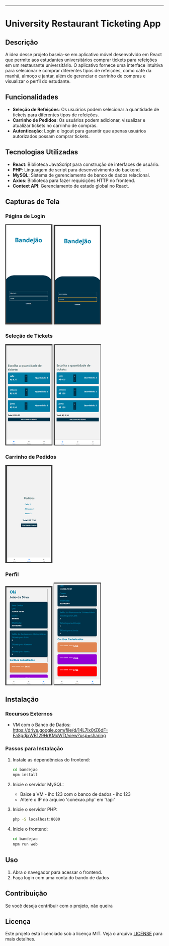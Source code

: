 
---

# University Restaurant Ticketing App

## Descrição

A idea desse projeto baseia-se em aplicativo móvel desenvolvido em React que permite aos estudantes universitários comprar tickets para refeições em um restaurante universitário. O aplicativo fornece uma interface intuitiva para selecionar e comprar diferentes tipos de refeições, como café da manhã, almoço e jantar, além de gerenciar o carrinho de compras e visualizar o perfil do estudante.

## Funcionalidades

- **Seleção de Refeições**: Os usuários podem selecionar a quantidade de tickets para diferentes tipos de refeições.
- **Carrinho de Pedidos**: Os usuários podem adicionar, visualizar e atualizar tickets no carrinho de compras.
- **Autenticação**: Login e logout para garantir que apenas usuários autorizados possam comprar tickets.

## Tecnologias Utilizadas

- **React**: Biblioteca JavaScript para construção de interfaces de usuário.
- **PHP**: Linguagem de script para desenvolvimento do backend.
- **MySQL**: Sistema de gerenciamento de banco de dados relacional.
- **Axios**: Biblioteca para fazer requisições HTTP no frontend.
- **Context API**: Gerenciamento de estado global no React.

## Capturas de Tela
### Página de Login

<p align="rigth">
<img src="/screenshots/log1.png" width="150">
<img src="/screenshots/log2.png" width="150">
</p>

### Seleção de Tickets

<p align="rigth">
<img src="/screenshots/tick1.png" width="150">
<img src="/screenshots/tick2.png" width="150">
</p>

### Carrinho de Pedidos

<p align="rigth">
<img src="/screenshots/pedido.png" width="150">
</p>

### Perfil

<p align="rigth">
<img src="/screenshots/perfil1.png" width="150">
<img src="/screenshots/perfil2.png" width="150">
</p>

## Instalação

### Recursos Externos
- VM com o Banco de Dados: https://drive.google.com/file/d/14L7lx0rZ6dF-FaSgdjxWB129HrKMxWTt/view?usp=sharing

### Passos para Instalação

1. Instale as dependências do frontend:

    ```bash
    cd bandejao
    npm install
    ```

2. Inicie o servidor MySQL:

    - Baixe a VM - ihc 123 com o banco de dados - ihc 123
    - Altere o IP no arquivo 'conexao.php' em '\api'

3. Inicie o servidor PHP:

    ```bash
    php -S localhost:8000
    ```

4. Inicie o frontend:

    ```bash
    cd bandejao
    npm run web
    ```

## Uso

1. Abra o navegador para acessar o frontend.
3. Faça login com uma conta do bando de dados

## Contribuição

Se você deseja contribuir com o projeto, não queira

## Licença

Este projeto está licenciado sob a licença MIT. Veja o arquivo [LICENSE](LICENSE) para mais detalhes.

